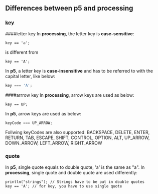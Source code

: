 ## Differences between p5 and processing

### [key](http://p5js.org/reference/#/p5/keyPressed)
####letter key
In __processing__, the letter key is __case-sensitive__:
```processing
key == 'a';
```
is different from
```processing
key == 'A';
```
In __p5__, a letter key is __case-insensitive__ and has to be referred to with the capital letter, like below:
```javascript
key === 'A';
```
####arrrow key
In __processing__, arrow keys are used as below:
```processing
key == UP;
```
In __p5__, arrow keys are used as below:
```javascript
keyCode === UP_ARROW;
```
Follwing keyCodes are also supported: BACKSPACE, DELETE, ENTER, RETURN, TAB, ESCAPE, SHIFT, CONTROL, OPTION, ALT, UP\_ARROW, DOWN\_ARROW, LEFT\_ARROW, RIGHT_ARROW
### quote
In __p5__, single quote equals to double quote, 'a' is the same as "a".
In __processing__, single quote and double quote are used differently:
```processing
println("strings"); // Strings have to be put in double quotes
key == 'A'; // for key, you have to use single quote
```
